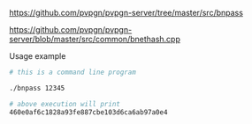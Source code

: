 https://github.com/pvpgn/pvpgn-server/tree/master/src/bnpass

https://github.com/pvpgn/pvpgn-server/blob/master/src/common/bnethash.cpp

Usage example

```bash
# this is a command line program

./bnpass 12345

# above execution will print
460e0af6c1828a93fe887cbe103d6ca6ab97a0e4
```
